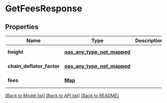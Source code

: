 # GetFeesResponse
## Properties

| Name | Type | Description | Notes |
|------------ | ------------- | ------------- | -------------|
| **height** | [**oas_any_type_not_mapped**](.md) |  | [default to null] |
| **chain\_deflator\_factor** | [**oas_any_type_not_mapped**](.md) |  | [default to null] |
| **fees** | [**Map**](StorageFeeInfo.md) |  | [default to null] |

[[Back to Model list]](../README.md#documentation-for-models) [[Back to API list]](../README.md#documentation-for-api-endpoints) [[Back to README]](../README.md)

